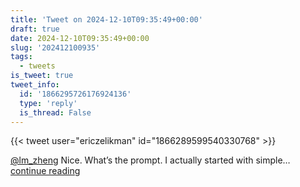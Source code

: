 ```yaml
---
title: 'Tweet on 2024-12-10T09:35:49+00:00'
draft: true
date: 2024-12-10T09:35:49+00:00
slug: '202412100935'
tags:
  - tweets
is_tweet: true
tweet_info:
  id: '1866295726176924136'
  type: 'reply'
  is_thread: False
---
```




{{< tweet user="ericzelikman" id="1866289599540330768" >}}

[@lm_zheng](https://x.com/lm_zheng) Nice. What’s the prompt. I actually started with simple… [continue reading](https://x.com/sytelus/status/1866295726176924136)
